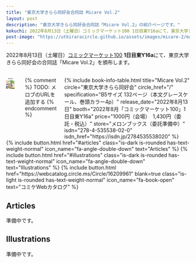 ```yaml
---
title: "東京大学きらら同好会合同誌 Micare Vol.2"
layout: post
description: "東京大学きらら同好会合同誌「Micare Vol.2」の紹介ページです。"
kokuchi: 2022年8月13日（土曜日）コミックマーケット100 1日目東Y16aにて、東京大学きらら同好会の合同誌「Micare Vol.2」を頒布します。
post-image: "https://utkiraracircle.github.io/assets/images/micare-2/main.png"
---
```


2022年8月13日（土曜日）[コミックマーケット100](https://www.comiket.co.jp/info-a/C100/C100Notice2.html) **1日目東Y16a**にて、東京大学きらら同好会の合同誌「Micare Vol.2」を頒布します。

<br>
<div class="columns is-centered is-multiline">
    <div class="column is-one-fifth-desktop is-one-third-tablet">
        <a href="/assets/images/micare-2/cover.png" data-lightbox="cover" data-lightbox-webp="/assets/images/micare-2/cover.webp">
            <picture>
                <source type="image/webp" srcset="/assets/images/micare-2/cover.webp">
                <img src="/assets/images/micare-2/cover.png" alt="Micare vol.2 表紙" style="width: 75%; max-width: 250px">
            </picture>
        </a>
    </div>
    {% comment %}
    TODO: メロブのURLを追加する
    {% endcomment %}
    <div class="column is-half">
        {% include book-info-table.html
           title="Micare Vol.2"
           circle="東京大学きらら同好会"
           circle_href="/"
           specification="B5サイズ 132ページ（本文グレースケール、巻頭カラー4p）"
           release_date="2022年8月13日"
           booth="2022年8月「コミックマーケット100」1日目東Y16a"
           price="1000円（会場）　1,430円（委託・税込）"
           store="メロンブックス（委託準備中）"
           isdn="278-4-535538-02-0"
           isdn_href="https://isdn.jp/2784535538020" %}
    </div>
</div>

<div class="columns is-centered is-multiline">
    {% include button.html
       href="#articles"
       class="is-dark is-rounded has-text-weight-normal"
       icon_name="fa-angle-double-down"
       text="Articles" %}
    {% include button.html
       href="#illustrations"
       class="is-dark is-rounded has-text-weight-normal"
       icon_name="fa-angle-double-down"
       text="Illustrations" %}
    {% include button.html
       href="https://webcatalog.circle.ms/Circle/16209961"
       blank=true
       class="is-light is-rounded has-text-weight-normal"
       icon_name="fa-book-open"
       text="コミケWebカタログ" %}
</div>

## Articles

準備中です。

## Illustrations

準備中です。
